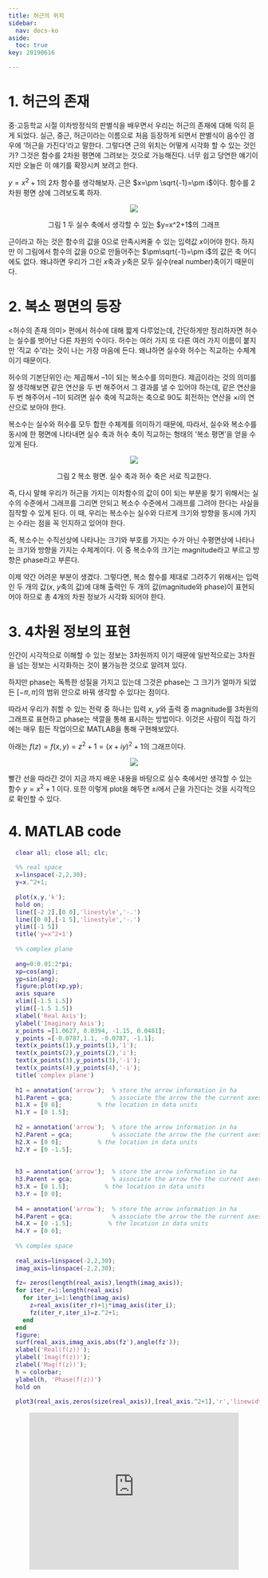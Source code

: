 ```yaml
---
title: 허근의 위치
sidebar:
  nav: docs-ko
aside:
  toc: true
key: 20190616

---
```



# 1. 허근의 존재

중·고등학교 시절 이차방정식의 판별식을 배우면서 우리는 허근의 존재에 대해 익히 듣게 되었다. 실근, 중근, 허근이라는 이름으로 처음 등장하게 되면서 판별식이 음수인 경우에 ‘허근을 가진다’라고 말한다. 그렇다면 근의 위치는 어떻게 시각화 할 수 있는 것인가? 그것은 함수를 2차원 평면에 그려보는 것으로 가능해진다. 너무 쉽고 당연한 얘기이지만 오늘은 이 얘기를 확장시켜 보려고 한다.

$y=x^2+1$의 2차 함수를 생각해보자. 근은 $x=\pm \sqrt{-1}=\pm i$이다. 함수를 2차원 평면 상에 그려보도록 하자.


<p align="center">
  <img src="https://raw.githubusercontent.com/angeloyeo/angeloyeo.github.io/master/pics/2-3-imaginary_roots/noname01.png">
</p>

<center>그림 1 두 실수 축에서 생각할 수 있는 $y=x^2+1$의 그래프</center>

근이라고 하는 것은 함수의 값을 0으로 만족시켜줄 수 있는 입력값 $x$이어야 한다. 하지만 이 그림에서 함수의 값을 0으로 만들어주는 $\pm\sqrt{-1}=\pm i$의 값은 축 어디에도 없다. 왜냐하면 우리가 그린 $x$축과 $y$축은 모두 실수(real number)축이기 때문이다.

# 2. 복소 평면의 등장

<허수의 존재 의미> 편에서 허수에 대해 짧게 다루었는데, 간단하게만 정리하자면 허수는 실수를 벗어난 다른 차원의 수이다. 허수는 여러 가지 또 다른 여러 가지 이름이 붙지만 ‘직교 수’라는 것이 나는 가장 마음에 든다. 왜냐하면 실수와 허수는 직교하는 수체계이기 때문이다.

 허수의 기본단위인 $i$는 제곱해서 –1이 되는 복소수를 의미한다. 제곱이라는 것의 의미를 잘 생각해보면 같은 연산을 두 번 해주어서 그 결과를 낼 수 있어야 하는데, 같은 연산을 두 번 해주어서 –1이 되려면 실수 축에 직교하는 축으로 90도 회전하는 연산을 $\times i$의 연산으로 보아야 한다. 

복소수는 실수와 허수를 모두 합한 수체계를 의미하기 때문에, 따라서, 실수와 복소수를 동시에 한 평면에 나타내면 실수 축과 허수 축이 직교하는 형태의 ‘복소 평면’을 얻을 수 있게 된다. 

<p align="center">
  <img src="https://raw.githubusercontent.com/angeloyeo/angeloyeo.github.io/master/pics/2-3-imaginary_roots/noname02.png">
</p>

<center>그림 2 복소 평면. 실수 축과 허수 축은 서로 직교한다.</center>

즉, 다시 말해 우리가 허근을 가지는 이차함수의 값이 0이 되는 부분을 찾기 위해서는 실수의 수준에서 그래프를 그리면 안되고 복소수 수준에서 그래프를 그려야 한다는 사실을 짐작할 수 있게 된다. 이 때, 우리는 복소수는 실수와 다르게 크기와 방향을 동시에 가지는 수라는 점을 꼭 인지하고 있어야 한다. 

즉, 복소수는 수직선상에 나타나는 크기와 부호를 가지는 수가 아닌 수평면상에 나타나는 크기와 방향을 가지는 수체계이다. 이 중 복소수의 크기는 magnitude라고 부르고 방향은 phase라고 부른다. 

이제 약간 어려운 부분이 생겼다. 그렇다면, 복소 함수를 제대로 그려주기 위해서는 입력인 두 개의 값($x$, $y$축의 값)에 대해 출력인 두 개의 값(magnitude와 phase)이 표현되어야 하므로 총 4개의 차원 정보가 시각화 되어야 한다.

# 3. 4차원 정보의 표현

인간이 시각적으로 이해할 수 있는 정보는 3차원까지 이기 때문에 일반적으로는 3차원을 넘는 정보는 시각화하는 것이 불가능한 것으로 알려져 있다. 

하지만 phase는 독특한 성질을 가지고 있는데 그것은 phase는 그 크기가 얼마가 되었든 $[-\pi, \pi]$의 범위 안으로 바꿔 생각할 수 있다는 점이다. 

따라서 우리가 취할 수 있는 전략 중 하나는 입력 $x$, $y$와 출력 중 magnitude를 3차원의 그래프로 표현하고 phase는 색깔을 통해 표시하는 방법이다. 이것은 사람이 직접 하기에는 매우 힘든 작업이므로 MATLAB을 통해 구현해보았다. 

아래는 $f(z)=f(x,y)=z^2+1=(x+iy)^2+1$의 그래프이다.

<p align="center">
  <img src="https://raw.githubusercontent.com/angeloyeo/angeloyeo.github.io/master/pics/2-3-imaginary_roots/noname03.png">
</p>

빨간 선을 따라간 것이 지금 까지 배운 내용을 바탕으로 실수 축에서만 생각할 수 있는 함수 $y=x^2+1$ 이다. 또한 이렇게 plot을 해두면 $\pm i$에서 근을 가진다는 것을 시각적으로 확인할 수 있다.

# 4. MATLAB code
```matlab
  clear all; close all; clc;
  
  %% real space
  x=linspace(-2,2,30);
  y=x.^2+1;
   
  plot(x,y,'k');
  hold on;
  line([-2 2],[0 0],'linestyle','-.')
  line([0 0],[-1 5],'linestyle','-.')
  ylim([-1 5])
  title('y=x^2+1')
  
  %% complex plane
  
  ang=0:0.01:2*pi; 
  xp=cos(ang);
  yp=sin(ang);
  figure;plot(xp,yp);
  axis square
  xlim([-1.5 1.5])
  ylim([-1.5 1.5])
  xlabel('Real Axis');
  ylabel('Imaginary Axis');
  x_points =[1.0627, 0.0394, -1.15, 0.0481];
  y_points =[-0.0787,1.1, -0.0787, -1.1];
  text(x_points(1),y_points(1),'1');
  text(x_points(2),y_points(2),'i');
  text(x_points(3),y_points(3),'-1');
  text(x_points(4),y_points(4),'-i');
  title('complex plane')
  
  h1 = annotation('arrow');  % store the arrow information in ha
  h1.Parent = gca;           % associate the arrow the the current axes
  h1.X = [0 0];          % the location in data units
  h1.Y = [0 1.5];   
  
  h2 = annotation('arrow');  % store the arrow information in ha
  h2.Parent = gca;           % associate the arrow the the current axes
  h2.X = [0 0];          % the location in data units
  h2.Y = [0 -1.5];   
  
   
  h3 = annotation('arrow');  % store the arrow information in ha
  h3.Parent = gca;           % associate the arrow the the current axes
  h3.X = [0 1.5];          % the location in data units
  h3.Y = [0 0];   
  
  h4 = annotation('arrow');  % store the arrow information in ha
  h4.Parent = gca;           % associate the arrow the the current axes
  h4.X = [0 -1.5];          % the location in data units
  h4.Y = [0 0];   
  
  %% complex space
  
  real_axis=linspace(-2,2,30);
  imag_axis=linspace(-2,2,30);
   
  fz= zeros(length(real_axis),length(imag_axis));
  for iter_r=1:length(real_axis)
    for iter_i=1:length(imag_axis)
      z=real_axis(iter_r)+1j*imag_axis(iter_i);
      fz(iter_r,iter_i)=z.^2+1;
    end
  end
  figure;
  surf(real_axis,imag_axis,abs(fz'),angle(fz'));
  xlabel('Real(f(z))');
  ylabel('Imag(f(z))');
  zlabel('Mag(f(z))');
  h = colorbar;
  ylabel(h, 'Phase(f(z))')
  hold on
   
  plot3(real_axis,zeros(size(real_axis)),[real_axis.^2+1],'r','linewidth',5)
```

<center>
<iframe width="420" height="315" src="https://www.youtube.com/embed/DJD-s9jK6Tk" frameborder="0" allowfullscreen></iframe></center>
